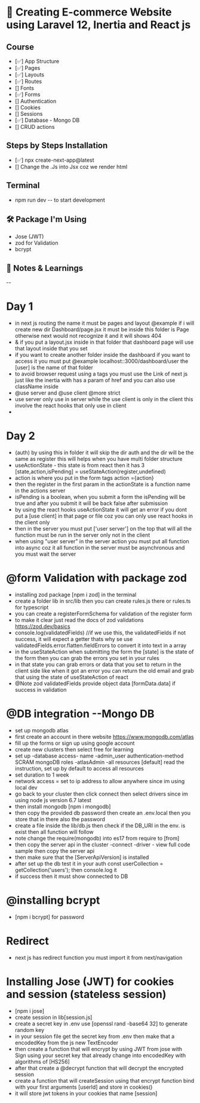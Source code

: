 # 🚀 Creating E-commerce Website using Laravel 12, Inertia and React js

## Course
-  [✅] App Structure
-  [✅] Pages
-  [✅] Layouts
-  [✅] Routes
-  [] Fonts
-  [✅] Forms
-  [] Authentication
-  [] Cookies
-  [] Sessions
-  [✅] Database - Mongo DB
-  [] CRUD actions


## Steps by Steps Installation
- [✅] npx create-next-app@latest
- [] Change the .Js into Jsx coz we render html

## Terminal 
- npm run dev -- to start development

## 🛠️ Package  I'm Using
- Jose (JWT)
- zod for Validation
- bcrypt


## 🧠 Notes & Learnings
--
# Day 1
- in next js routing the name it must be pages and layout @example if i will create new dir Dashboard/page.jsx it must be inside this folder is Page otherwise next would not recognize it and it will shows 404
- & if you put a layout.jsx inside in that folder that dashboard page will use  that layout inside that you set
- if you want to create another folder inside the dashboard if you want to access it you must put @example localhost::3000/dashboard/user the [user] is the name of that folder
- to avoid browser request using a tags you must use the Link of next js just like the inertia with has a param of href and you can also use className inside
- @use server and @use client @more strict
- use server only use in server while the use client is only in the client this involve the react hooks that only use in client
- 
# Day 2
- (auth) by using this in folder it will skip the dir auth and the dir will be the same as register this will helps when you have multi folder structure
- useActionState - this state is from react then it has 3 [state,action,isPending] = useStateAction(register,undefined)
- action is where you put in the form tags action ={action}
- then the register in the first param in the actionState is a function name in the actions server
- isPending is a boolean, when you submit a form the isPending will be true and after you submit it will be back false after submission
- by using the react hooks useActionState it will get an error if you dont put a [use client] in that page or file coz you can only use react hooks in the client only
- then in the server you must put ['user server'] on the top that will all the function must be run in the server only not in the client
- when using "user server" in the server action you must put all function into async coz it all function in the server must be asynchronous and you must wait the server


# @form Validation with package zod
- installing zod package [npm i zod] in the terminal
- create a folder lib in src/lib then you can create rules.js there or rules.ts for typescript
- you can create a registerFormSchema for validation of the register form
- to make it clear just read the docs of zod validations https://zod.dev/basics
- console.log(validatedFields) //if we use this, the validatedFields if not success, it will expect a getter thats why se use validatedFields.error.flatten.fieldErrors to convert it into text in a array
- in the useStateAction when submitting the form the [state] is the state of the form then you can grab the errors you set in your rules
- in that state you can grab errors or data that you set to return in the client side like when it got an error you can return the old email and grab that using the state of useStateAction of react
- @Note zod validatedFields provide object data [formData.data] if success in validation

 # @DB integration --Mongo DB
 - set up mongodb atlas
 - first create an account in there website https://www.mongodb.com/atlas
 - fill up the forms or sign up using google account
 - create new clusters then select free for learning
 - set up -database access- name -admin_user authentication-method SCRAM mongoDB roles -atlasAdmin -all resources [default] read the instruction, set up by default to access all resources
 - set duration to 1 week
 - network access = set to ip address to allow anywhere since im using local dev
 - go back to your cluster then click connect then select drivers since im using node js version 6.7 latest 
 - then install mongodb [npm i mongodb]
 - then copy the provided db password then create an .env.local then you store that in there also the password
 - create a file inside the lib/db.js then check if the DB_URI in the env. is exist then all function will follow
 - note change the require(mongodb) into es17 from require to [from]
 - then copy the server api in the cluster -connect -driver - view full code sample then copy the server api
 - then make sure that the [ServerApiVersion] is installed
- after set up the db test it in your auth const userCollection = getCollection('users'); then console.log it
- if success then it must show connected to DB

# @installing bcrypt
- [npm i bcrypt] for password

# Redirect
- next js has redirect function you must import it from next/navigation

# Installing Jose (JWT) for cookies and session (stateless session)
- [npm i jose]
- create session in lib[session.js]
- create a secret key in .env use [openssl rand -base64 32] to generate random key
- in your session file get the secret key from .env then make that a encodedKey from the js new TextEncoder
- then create a  function that will encrypt by using JWT from jose with Sign using your secret key that already change into encodedKey with algorithms of [HS256]
- after that create a @decrypt function that will decrypt the encrypted session
- create a function that will createSession using that encrypt function bind with your first arguments [userId] and store in cookies()
- it will store jwt tokens in your cookies that name [session]